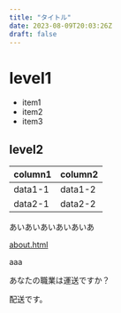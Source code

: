 ```yaml
---
title: "タイトル"
date: 2023-08-09T20:03:26Z
draft: false
---
```


# level1

- item1
- item2
- item3

## level2

|column1|column2|
|----|----|
|data1-1|data1-2|
|data2-1|data2-2|




  あいあいあいあいあいあ

[about.html](about)

aaa


あなたの職業は運送ですか？

配送です。

